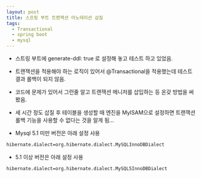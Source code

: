 ```yaml
---
layout: post
title: 스프링 부트 트랜잭션 어노테이션 삽질
tags:
  - Transactional
  - spring boot
  - mysql
---
```


* 스트링 부트에 generate-ddl: true 로 설정해 놓고 테스트 하고 있었음.

* 트랜잭션을 적용해야 하는 로직이 있어서 @Transactional을 적용했는데 테스트 결과 롤백이 되지 않음.

* 코드에 문제가 있어서 그런줄 알고 트랜잭션 메니저를 삽입하는 등 온갖 방법을 써 봤음.

* 세 시간 정도 삽질 후 테이블을 생성할 때 엔진을 MyISAM으로 설정하면 트랜잭션 롤백 기능을 사용할 수 없다는 것을 알게 됨...

* Mysql 5.1 미만 버전은 아래 설정 사용

```bash
hibernate.dialect=org.hibernate.dialect.MySQLInnoDBDialect
```

* 5.1 이상 버전은 아래 설정 사용

```bash
hibernate.dialect=org.hibernate.dialect.MySQL5InnoDBDialect
```
